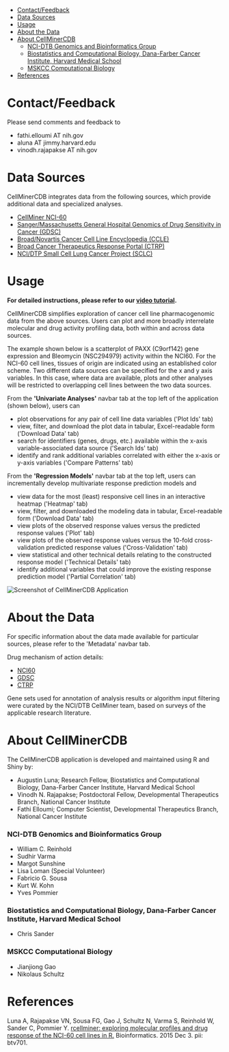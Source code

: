 <!-- TOC depthFrom:1 depthTo:6 withLinks:1 updateOnSave:1 orderedList:0 -->

- [Contact/Feedback](#contactfeedback)
- [Data Sources](#data-sources)
- [Usage](#usage)
- [About the Data](#about-the-data)
- [About CellMinerCDB](#about-cellminercdb)
	- [NCI-DTB Genomics and Bioinformatics Group](#nci-dtb-genomics-and-bioinformatics-group)
	- [Biostatistics and Computational Biology, Dana-Farber Cancer Institute, Harvard Medical School](#biostatistics-and-computational-biology-dana-farber-cancer-institute-harvard-medical-school)
	- [MSKCC Computational Biology](#mskcc-computational-biology)
- [References](#references)

<!-- /TOC -->

# Contact/Feedback
Please send comments and feedback to 
* fathi.elloumi AT nih.gov 
* aluna AT jimmy.harvard.edu 
* vinodh.rajapakse AT nih.gov

# Data Sources
CellMinerCDB integrates data from the following sources, which provide additional data and specialized analyses.
* [CellMiner NCI-60](https://discover.nci.nih.gov/cellminer/)
* [Sanger/Massachusetts General Hospital Genomics of Drug Sensitivity in Cancer (GDSC)](http://www.cancerrxgene.org/)
* [Broad/Novartis Cancer Cell Line Encyclopedia (CCLE)](https://portals.broadinstitute.org/ccle)
* [Broad Cancer Therapeutics Response Portal (CTRP)](https://portals.broadinstitute.org/ctrp/)
* [NCI/DTP Small Cell Lung Cancer Project (SCLC)](https://sclccelllines.cancer.gov/sclc/)

# Usage
**For detailed instructions, please refer to our [video tutorial](https://youtu.be/WJ_A_kzxO-Y).**

CellMinerCDB simplifies exploration of cancer cell line pharmacogenomic data from the above sources. Users can plot and more
broadly interrelate molecular and drug activity profiling data, both within and across data sources.

The example shown below is a scatterplot of PAXX (C9orf142) gene expression and Bleomycin (NSC294979) activity within the NCI60.
For the NCI-60 cell lines, tissues of origin are indicated using an established color scheme. Two different data sources can be 
specified for the x and y axis variables. In this case, where data are available, plots and other analyses will be restricted to
overlapping cell lines between the two data sources.

From the **'Univariate Analyses'** navbar tab at the top left of the application (shown below), users can
* plot observations for any pair of cell line data variables ('Plot Ids' tab)
* view, filter, and download the plot data in tabular, Excel-readable form ('Download Data' tab)
* search for identifiers (genes, drugs, etc.) available within the x-axis variable-associated data source ('Search Ids' tab)
* identify and rank additional variables correlated with either the x-axis or y-axis variables ('Compare Patterns' tab)

From the **'Regression Models'** navbar tab at the top left, users can incrementally develop multivariate response 
prediction models and
* view data for the most (least) responsive cell lines in an interactive heatmap ('Heatmap' tab)
* view, filter, and downloaded the modeling data in tabular, Excel-readable form ('Download Data' tab)
* view plots of the observed response values versus the predicted response values ('Plot' tab)
* view plots of the observed response values versus the 10-fold cross-validation predicted response values ('Cross-Validation' tab)
* view statistical and other technical details relating to the constructed response model ('Technical Details' tab)
* identify additional variables that could improve the existing response prediction model ('Partial Correlation' tab)



![Screenshot of CellMinerCDB Application](files/rcellminer_screenshot_anno.png)

# About the Data
For specific information about the data made available for particular sources, please refer to the 'Metadata' navbar tab.

Drug mechanism of action details:
* [NCI60](https://raw.githubusercontent.com/cannin/rcellminer/devel/inst/extdata/Drug_MOA_Key.txt)
* [GDSC](http://www.cancerrxgene.org/translation/Drug)
* [CTRP](https://portals.broadinstitute.org/ctrp/?page=#ctd2Compounds)

Gene sets used for annotation of analysis results or algorithm input filtering were curated by the
NCI/DTB CellMiner team, based on surveys of the applicable research literature.

# About CellMinerCDB
The CellMinerCDB application is developed and maintained using R and Shiny by:

* Augustin Luna; Research Fellow, Biostatistics and Computational Biology, Dana-Farber Cancer Institute, Harvard Medical School
* Vinodh N. Rajapakse; Postdoctoral Fellow, Developmental Therapeutics Branch, National Cancer Institute
* Fathi Elloumi; Computer Scientist, Developmental Therapeutics Branch, National Cancer Institute

### NCI-DTB Genomics and Bioinformatics Group
* William C. Reinhold
* Sudhir Varma
* Margot Sunshine
* Lisa Loman (Special Volunteer)
* Fabricio G. Sousa
* Kurt W. Kohn
* Yves Pommier

### Biostatistics and Computational Biology, Dana-Farber Cancer Institute, Harvard Medical School
* Chris Sander

### MSKCC Computational Biology
* Jianjiong Gao
* Nikolaus Schultz

# References
Luna A, Rajapakse VN, Sousa FG, Gao J, Schultz N, Varma S, Reinhold W, Sander C, Pommier Y. [rcellminer: exploring molecular profiles and drug response of the NCI-60 cell lines in R.](https://www.ncbi.nlm.nih.gov/pubmed/26635141) Bioinformatics. 2015 Dec 3. pii: btv701.
